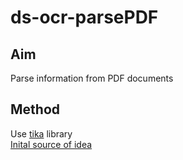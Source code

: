 # ds-ocr-parsePDF
## Aim
Parse information from PDF documents 

## Method
Use [tika](https://github.com/chrismattmann/tika-python) library  <br>
[Inital source of idea](https://cbrownley.wordpress.com/2016/06/26/parsing-pdfs-in-python-with-tika/)

